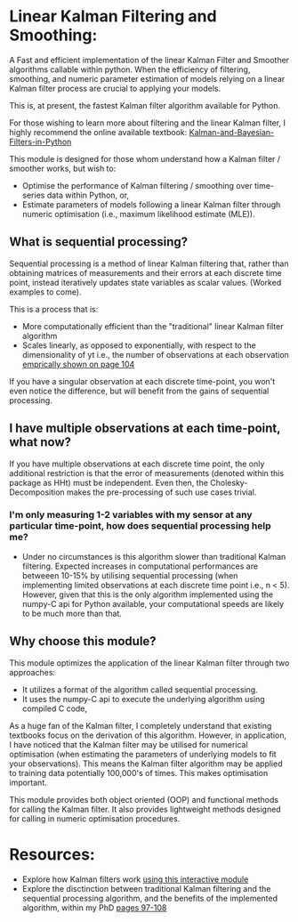# Linear Kalman Filtering and Smoothing:

A Fast and efficient implementation of the linear Kalman Filter and Smoother algorithms callable within python. When the efficiency of filtering, smoothing, and numeric parameter estimation of models relying on a linear Kalman filter process are crucial to applying your models.

This is, at present, the fastest Kalman filter algorithm available for Python.

For those wishing to learn more about filtering and the linear Kalman filter, I highly recommend the online available textbook:  [Kalman-and-Bayesian-Filters-in-Python](https://github.com/rlabbe/Kalman-and-Bayesian-Filters-in-Python)

This module is designed for those whom understand how a Kalman filter / smoother works, but wish to:
- Optimise the performance of Kalman filtering / smoothing over time-series data within Python, or,
- Estimate parameters of models following a linear Kalman filter through numeric optimisation (i.e., maximum likelihood estimate (MLE)).

## What is sequential processing?

Sequential processing is a method of linear Kalman filtering that, rather than obtaining matrices of measurements and their errors at each discrete time point, instead iteratively updates state variables as scalar values. (Worked examples to come).

This is a process that is:
- More computationally efficient than the "traditional" linear Kalman filter algorithm
- Scales linearly, as opposed to exponentially, with respect to the dimensionality of yt i.e., the number of observations at each observation [emprically shown on page 104](https://pure.bond.edu.au/ws/portalfiles/portal/167739220/Thomas_Aspinall_Thesis.pdf)


If you have a singular observation at each discrete time-point, you won't even notice the difference, but will benefit from the gains of sequential processing.

## I have multiple observations at each time-point, what now?

If you have multiple observations at each discrete time point, the only additional restriction is that the error of measurements (denoted within this package as HHt) must be independent. Even then, the Cholesky-Decomposition makes the pre-processing of such use cases trivial.

### I'm only measuring 1-2 variables with my sensor at any particular time-point, how does sequential processing help me?

- Under no circumstances is this algorithm slower than traditional Kalman filtering. Expected increases in computational performances are betweeen 10-15% by utilising sequential processing (when implementing limited observations at each discrete time point i.e.,  n < 5). However, given that this is the only algorithm implemented using the numpy-C api for Python available, your computational speeds are likely to be much more than that.

## Why choose this module?

This module optimizes the application of the linear Kalman filter through two approaches:
- It utilizes a format of the algorithm called sequential processing. 
- It uses the numpy-C api to execute the underlying algorithm using compiled C code,

As a huge fan of the Kalman filter, I completely understand that existing textbooks focus on the derivation of this algorithm. However, in application, I have noticed that the Kalman filter may be utilised for numerical optimisation (when estimating the parameters of underlying models to fit your observations). This means the Kalman filter algorithm may be applied to training data potentially 100,000's of times. This makes optimisation important.

This module provides both object oriented (OOP) and functional methods for calling the Kalman filter. It also provides lightweight methods designed for calling in numeric optimisation procedures.


# Resources:

- Explore how Kalman filters work [using this interactive module](https://github.com/rlabbe/Kalman-and-Bayesian-Filters-in-Python)
- Explore the disctinction between traditional Kalman filtering and the sequential processing algorithm, and the benefits of the implemented algorithm, within my PhD [pages 97-108](https://pure.bond.edu.au/ws/portalfiles/portal/167739220/Thomas_Aspinall_Thesis.pdf)
